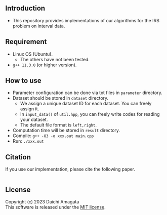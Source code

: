 ## Introduction
* This repository provides implementations of our algorithms for the IRS problem on interval data.

## Requirement
* Linux OS (Ubuntu).
   * The others have not been tested.
* `g++ 11.3.0` (or higher version).

## How to use
* Parameter configuration can be done via txt files in `parameter` directory.
* Dataset should be stored in `dataset` directory.
	* We assign a unique dataset ID for each dataset. You can freely assign it.
	* In `input_data()` of `util.hpp`, you can freely write codes for reading your dataset.
	* The default file format is `left,right`.
* Computation time will be stored in `result` directory.
* Compile: `g++ -O3 -o xxx.out main.cpp`
* Run: `./xxx.out`


## Citation
If you use our implementation, please cite the following paper.
``` 

``` 

## License
Copyright (c) 2023 Daichi Amagata  
This software is released under the [MIT license](https://github.com/amgt-d1/IRS-interval/blob/main/license.txt).
